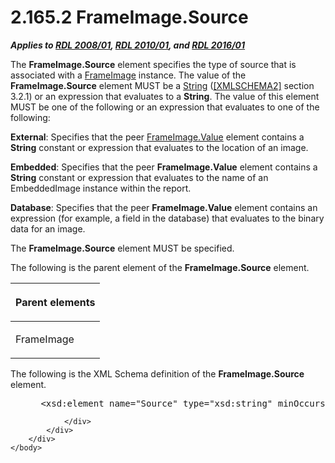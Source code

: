 <html dir="LTR" xmlns:mshelp="http://msdn.microsoft.com/mshelp" xmlns:ddue="http://ddue.schemas.microsoft.com/authoring/2003/5" xmlns:xlink="http://www.w3.org/1999/xlink" xmlns:tool="http://www.microsoft.com/tooltip">
    <head>
        <meta http-equiv="Content-Type" content="text/html; CHARSET=utf-8"></meta>
        <meta name="save" content="history"></meta>
        <title>2.165.2 FrameImage.Source</title>
        <xml>
            <mshelp:toctitle title="2.165.2 FrameImage.Source"></mshelp:toctitle>
            <mshelp:rltitle title="[MS-RDL]: FrameImage.Source"></mshelp:rltitle>
            <mshelp:keyword index="A" term="2ae6ea91-3f40-40ad-9179-42e9a31f40df"></mshelp:keyword>
            <mshelp:attr name="DCSext.ContentType" value="open specification"></mshelp:attr>
            <mshelp:attr name="AssetID" value="2ae6ea91-3f40-40ad-9179-42e9a31f40df"></mshelp:attr>
            <mshelp:attr name="TopicType" value="kbRef"></mshelp:attr>
            <mshelp:attr name="DCSext.Title" value="[MS-RDL]: FrameImage.Source" />
        </xml>
    </head>
    <body>
        <div id="header">
            <h1 class="heading">2.165.2 FrameImage.Source</h1>
        </div>
        <div id="mainSection">
            <div id="mainBody">
                <div id="allHistory" class="saveHistory"></div>
                <div id="sectionSection0" class="section" name="collapseableSection">
                    

<p><b><i>Applies to </i></b><a href="1e855f94-4617-47e4-b89e-0856c6cb420f.html"><b><i>RDL 2008/01</i></b></a><b><i>,
</i></b><a href="3428e690-a348-4ec7-8a6a-8efb42d2cdee.html"><b><i>RDL 2010/01</i></b></a><b><i>,
and </i></b><a href="52ce3983-2bfc-4e72-9359-42aaf5fe4509.html"><b><i>RDL 2016/01</i></b></a></p>

<p>The <b>FrameImage.Source</b> element specifies the type of
source that is associated with a <a href="d2247c83-867d-4208-85b6-874f650bfbb2.html">FrameImage</a> instance. The
value of the <b>FrameImage.Source</b> element MUST be a <a href="1ed81ef3-a683-45e3-aaad-bd2bbe71bc3d.html">String</a> (<a href="https://go.microsoft.com/fwlink/?LinkId=90610">[XMLSCHEMA2]</a> section
3.2.1) or an expression that evaluates to a <b>String</b>. The value of this
element MUST be one of the following or an expression that evaluates to one of
the following:</p>

<p><b>External</b>: Specifies that the peer <a href="c3fa2019-f121-4a66-bb6a-c0c6ad4943cb.html">FrameImage.Value</a> element
contains a <b>String</b> constant or expression that evaluates to the location
of an image.</p>

<p><b>Embedded</b>: Specifies that the peer <b>FrameImage.Value</b>
element contains a <b>String</b> constant or expression that evaluates to the
name of an EmbeddedImage instance within the report.</p>

<p><b>Database</b>: Specifies that the peer <b>FrameImage.Value</b>
element contains an expression (for example, a field in the database) that
evaluates to the binary data for an image.</p>

<p>The <b>FrameImage.Source</b> element MUST be specified.</p>

<p>The following is the parent element of the <b>FrameImage.Source</b>
element.</p>

<table>
 <thead>
  <tr>
   <th>
   <p>Parent elements</p>
   </th>
  </tr>
 </thead>
 <tr>
  <td>
  <p>FrameImage</p>
  </td>
 </tr>
</table>

<p>The following is the XML Schema definition of the <b>FrameImage.Source</b>
element.</p>

<dl>
<dd>
<div><pre> &lt;xsd:element name=&quot;Source&quot; type=&quot;xsd:string&quot; minOccurs=&quot;1&quot; &quot;/&gt;
</pre></div>
</dd></dl>


                </div>
            </div>
        </div>
    </body>
</html>